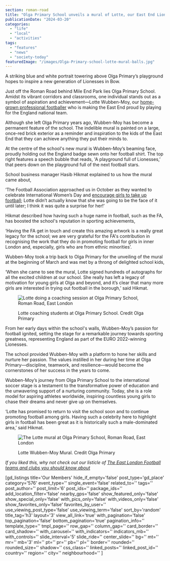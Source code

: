 ```yaml
---
section: roman-road
title: "Olga Primary School unveils a mural of Lotte, our East End Lioness"
publicationDate: "2024-03-20"
categories: 
  - "life"
  - "local"
  - "activities"
tags: 
  - "features"
  - "news"
  - "society-today"
featuredImage: "/images/Olga-Primary-school-lotte-mural-balls.jpg"
---
```


A striking blue and white portrait towering above Olga Primary’s playground hopes to inspire a new generation of Lionesses in Bow.

Just off the Roman Road behind Mile End Park lies Olga Primary School. Amidst its vibrant corridors and classrooms, one individual stands out as a symbol of aspiration and achievement—Lotte Wubben-Moy, our [home-grown professional footballer](https://romanroadlondon.com/lotte-wubben-moy-footballer-interview/) who is making the East End proud by playing for the England national team.

Although she left Olga Primary years ago, Wubben-Moy has become a permanent feature of the school. The indelible mural is painted on a large, once-red brick exterior as a reminder and inspiration to the kids of the East End that they can achieve anything they put their minds to. 

At the centre of the school's new mural is Wubben-Moy’s beaming face, proudly holding out the England badge sewn onto her football shirt. The top right features a speech bubble that reads, 'A playground full of Lionesses,’ that peers down on the playground full of the next football stars.

School business manager Hasib Hikmat explained to us how the mural came about, 

‘The Football Association approached us in October as they wanted to celebrate International Women’s Day and [encourage girls to take up football](https://www.englandfootball.com/articles/2024/Mar/08/let-girls-play-biggest-ever-football-session-2024-20240703); Lotte didn’t actually know that she was going to be the face of it until later; I think it was quite a surprise for her!’

Hikmat described how having such a huge name in football, such as the FA, has boosted the school's reputation in sporting achievements, 

‘Having the FA get in touch and create this amazing artwork is a really great legacy for the school; we are very grateful for the FA's contribution in recognising the work that they do in promoting football for girls in inner London and, especially, girls who are from ethnic minorities’. 

Wubben-Moy took a trip back to Olga Primary for the unveiling of the mural at the beginning of March and was met by a throng of delighted school kids,

‘When she came to see the mural, Lotte signed hundreds of autographs for all the excited children at our school. She really has left a legacy of motivation for young girls at Olga and beyond, and it’s clear that many more girls are interested in trying out football in the borough,’ said Hikmat.

<figure>

![Lotte doing a coaching session at Olga Primary School, Roman Road, East London](images/olga-primary-school-lotte-mural-teaching-1024x683.jpg)

<figcaption>

Lotte coaching students at Olga Primary School. Credit Olga Primary

</figcaption>

</figure>

From her early days within the school's walls, Wubben-Moy’s passion for football ignited, setting the stage for a remarkable journey towards sporting greatness, representing England as part of the EURO 2022-winning Lionesses.

The school provided Wubben-Moy with a platform to hone her skills and nurture her passion. The values instilled in her during her time at Olga Primary—discipline, teamwork, and resilience—would become the cornerstones of her success in the years to come.

Wubben-Moy’s journey from Olga Primary School to the international soccer stage is a testament to the transformative power of education and the unwavering support of a nurturing community. Today, she is a role model for aspiring athletes worldwide, inspiring countless young girls to chase their dreams and never give up on themselves.

‘Lotte has promised to return to visit the school soon and to continue promoting football among girls. Having such a celebrity here to highlight girls in football has been great as it is historically such a male-dominated area,’ said Hikmat.

<figure>

![The Lotte mural at Olga Primary School, Roman Road, East London](images/olga-primary-school-lotte-mural-1024x682.jpg)

<figcaption>

Lotte Wubben-Moy Mural. Credit Olga Primary

</figcaption>

</figure>

_If you liked this, why not check out our listicle of_ [_The East London Football teams and clubs you should know about_](https://romanroadlondon.com/east-london-football-teams/)

\[gd\_listings title='Our Members' hide\_if\_empty='false' post\_type='gd\_place' category='576' event\_type='' single\_event='false' related\_to='' tags='' post\_author='' post\_limit='6' post\_ids='' package\_ids='' add\_location\_filter='false' nearby\_gps='false' show\_featured\_only='false' show\_special\_only='false' with\_pics\_only='false' with\_videos\_only='false' show\_favorites\_only='false' favorites\_by\_user='' use\_viewing\_post\_type='false' use\_viewing\_term='false' sort\_by='random' title\_tag='h3' layout='3' view\_all\_link='true' with\_pagination='false' top\_pagination='false' bottom\_pagination='true' pagination\_info='' template\_type='' tmpl\_page='' row\_gap='' column\_gap='' card\_border='' card\_shadow='' with\_carousel='' with\_indicators='' indicators\_mb='' with\_controls='' slide\_interval='5' slide\_ride='' center\_slide='' bg='' mt='' mr='' mb='3' ml='' pt='' pr='' pb='' pl='' border='' rounded='' rounded\_size='' shadow='' css\_class='' linked\_posts='' linked\_post\_id='' country='' region='' city='' neighbourhood='' \]
